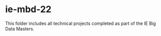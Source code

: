 # ie-mbd-22
This folder includes all technical projects completed as part of the IE Big Data Masters.
